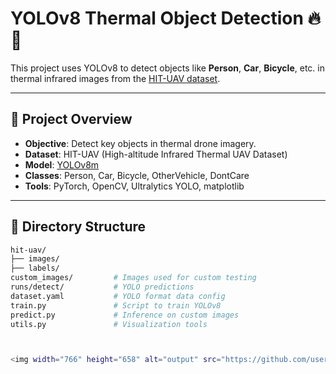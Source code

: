 # YOLOv8 Thermal Object Detection 🔥🎯

This project uses YOLOv8 to detect objects like **Person**, **Car**, **Bicycle**, etc. in thermal infrared images from the [HIT-UAV dataset](https://example.com).

---

## 🚀 Project Overview

- **Objective**: Detect key objects in thermal drone imagery.
- **Dataset**: HIT-UAV (High-altitude Infrared Thermal UAV Dataset)
- **Model**: [YOLOv8m](https://docs.ultralytics.com)
- **Classes**: Person, Car, Bicycle, OtherVehicle, DontCare
- **Tools**: PyTorch, OpenCV, Ultralytics YOLO, matplotlib

---

## 📁 Directory Structure

```bash
hit-uav/
├── images/
├── labels/
custom_images/         # Images used for custom testing
runs/detect/           # YOLO predictions
dataset.yaml           # YOLO format data config
train.py               # Script to train YOLOv8
predict.py             # Inference on custom images
utils.py               # Visualization tools



<img width="766" height="658" alt="output" src="https://github.com/user-attachments/assets/7b951b83-9ce4-46e8-8b3f-997183c95aae" />


